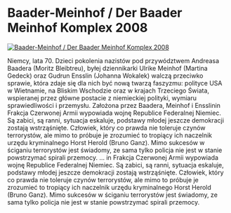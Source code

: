 Baader-Meinhof / Der Baader Meinhof Komplex 2008 
=============
[![Baader-Meinhof / Der Baader Meinhof Komplex 2008 ](http://vidos.pl/images/player.gif)](http://vidos.pl/baader-meinhof-der-baader-meinhof-komplex-2008)

 Niemcy, lata 70. Dzieci pokolenia nazistów pod przywództwem Andreasa Baadera (Moritz Bleibtreu), byłej dziennikarki Ulrike Meinhof (Martina Gedeck) oraz Gudrun Ensslin (Johanna Wokalek) walczą przeciwko sprawie, która zdaje się dla nich być nową twarzą faszyzmu: polityce USA w Wietnamie, na Bliskim Wschodzie oraz w krajach Trzeciego Świata, wspieranej przez główne postacie z niemieckiej polityki, wymiaru sprawiedliwości i przemysłu. Założona przez Baadera, Meinhof i Ensslinin Frakcja Czerwonej Armii wypowiada wojnę Republice Federalnej Niemiec. Są zabici, są ranni, sytuacja eskaluje, podstawy młodej jeszcze demokracji zostają wstrząśnięte. Człowiek, który co prawda nie toleruje czynów terrorystów, ale mimo to próbuje je zrozumieć to tropiący ich naczelnik urzędu kryminalnego Horst Herold (Bruno Ganz). Mimo sukcesów w ściganiu terrorystów jest świadomy, ze sama tylko policja nie jest w stanie powstrzymać spirali przemocy.   ... in Frakcja Czerwonej Armii wypowiada wojnę Republice Federalnej Niemiec. Są zabici, są ranni, sytuacja eskaluje, podstawy młodej jeszcze demokracji zostają wstrząśnięte. Człowiek, który co prawda nie toleruje czynów terrorystów, ale mimo to próbuje je zrozumieć to tropiący ich naczelnik urzędu kryminalnego Horst Herold (Bruno Ganz). Mimo sukcesów w ściganiu terrorystów jest świadomy, ze sama tylko policja nie jest w stanie powstrzymać spirali przemocy.
